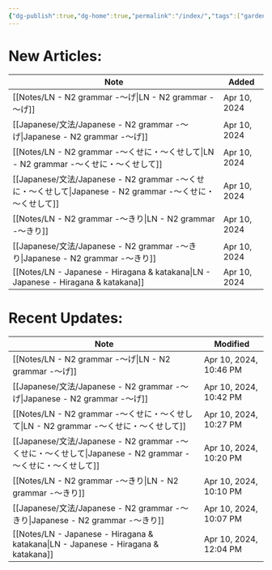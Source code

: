 ```yaml
---
{"dg-publish":true,"dg-home":true,"permalink":"/index/","tags":["gardenEntry"],"dgPassFrontmatter":true}
---
```


 
# New Articles:

| Note                                                                                    | Added        |
| --------------------------------------------------------------------------------------- | ------------ |
| [[Notes/LN - N2 grammar -～げ\|LN - N2 grammar -～げ]]                                   | Apr 10, 2024 |
| [[Japanese/文法/Japanese - N2 grammar -～げ\|Japanese - N2 grammar -～げ]]                 | Apr 10, 2024 |
| [[Notes/LN - N2 grammar -～くせに・～くせして\|LN - N2 grammar -～くせに・～くせして]]                   | Apr 10, 2024 |
| [[Japanese/文法/Japanese - N2 grammar -～くせに・～くせして\|Japanese - N2 grammar -～くせに・～くせして]] | Apr 10, 2024 |
| [[Notes/LN - N2 grammar -～きり\|LN - N2 grammar -～きり]]                                 | Apr 10, 2024 |
| [[Japanese/文法/Japanese - N2 grammar -～きり\|Japanese - N2 grammar -～きり]]               | Apr 10, 2024 |
| [[Notes/LN - Japanese - Hiragana & katakana\|LN - Japanese - Hiragana & katakana]]   | Apr 10, 2024 |
# Recent Updates:

| Note                                                                                    | Modified               |
| --------------------------------------------------------------------------------------- | ---------------------- |
| [[Notes/LN - N2 grammar -～げ\|LN - N2 grammar -～げ]]                                   | Apr 10, 2024, 10:46 PM |
| [[Japanese/文法/Japanese - N2 grammar -～げ\|Japanese - N2 grammar -～げ]]                 | Apr 10, 2024, 10:42 PM |
| [[Notes/LN - N2 grammar -～くせに・～くせして\|LN - N2 grammar -～くせに・～くせして]]                   | Apr 10, 2024, 10:27 PM |
| [[Japanese/文法/Japanese - N2 grammar -～くせに・～くせして\|Japanese - N2 grammar -～くせに・～くせして]] | Apr 10, 2024, 10:20 PM |
| [[Notes/LN - N2 grammar -～きり\|LN - N2 grammar -～きり]]                                 | Apr 10, 2024, 10:10 PM |
| [[Japanese/文法/Japanese - N2 grammar -～きり\|Japanese - N2 grammar -～きり]]               | Apr 10, 2024, 10:07 PM |
| [[Notes/LN - Japanese - Hiragana & katakana\|LN - Japanese - Hiragana & katakana]]   | Apr 10, 2024, 12:04 PM |
